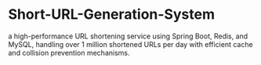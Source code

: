 # Short-URL-Generation-System
 a high-performance URL shortening service using Spring Boot, Redis, and MySQL, handling over 1 million shortened URLs per day with efficient cache and collision prevention mechanisms.
